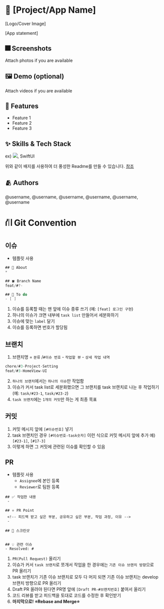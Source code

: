 # :iphone: [Project/App Name]
[Logo/Cover Image]

[App statement]

## :fireworks: Screenshots

Attach photos if you are available

## :framed_picture: Demo (optional)

Attach videos if you are available


## :pushpin: Features

- Feature 1
- Feature 2
- Feature 3


## :sparkles: Skills & Tech Stack

ex) <img src="https://img.shields.io/badge/Swift-FA7343?style=flat&logo=Swift&logoColor=white"/>, SwiftUI

위와 같이 배지를 사용하여 더 풍성한 Readme를 만들 수 있습니다.
[참조](https://shields.io/)


## :people_hugging: Authors

@username, @username, @username, @username, @username, @username

# ⛙ Git Convention

## 이슈
- 템플릿 사용
```swift
## 🍏 About
* 

## 🍀 Branch Name
feat/#?-

## 🌱 To do
- [ ]
```

1. 이슈를 등록할 때는 맨 앞에 이슈 종류 쓰기 (예: `[feat] 로그인 구현`)
2. 하나의 이슈가 크면 내부에 `task list` 만들어서 세분화하기
3. 이슈에 맞는 `label` 달기
4. 이슈를 등록하면 번호가 할당됨

## 브랜치
1. 브랜치명 = `분류` /`#이슈 번호` - `작업할 뷰` - `상세 작업 내역`

```swift
chore/#3-Project-Setting
feat/#3-HomeView-UI
```

2. `하나의 브랜치`에서는 `하나의 이슈`만 작업함
3.  이슈가 커서 task list로 세분화했으면 그 브랜치를 task 브랜치로 나눈 후 작업하기
(예: `task/#23-1`, `task/#23-2`)
4. `task 브랜치`에는 `1개의 커밋`만 하는 게 최종 목표

## 커밋
1.  커밋 메시지 앞에 `[#이슈번호]` 넣기
2.  task 브랜치인 경우 `[#이슈번호-task숫자]` 이런 식으로 커밋 메시지 앞에 추가
예) `[#23-1]`, `[#17-3]`
3. 이렇게 하면 그 커밋에 관련된 이슈를 확인할 수 있음

## PR
- 템플릿 사용
   - `Assignee`에 본인 등록
   - `Reviewer`로 팀원 등록

```
## ✅ 작업한 내용
 - 

## ⭐️ PR Point
 <!-- 피드백 받고 싶은 부분, 공유하고 싶은 부분, 작업 과정, 이유 -->
 -

## 📸 스크린샷


## 💡 관련 이슈
- Resolved: #
```

1. `PR(Pull Request)` 올리기
1. 이슈가 커서 `task 브랜치`로 쪼개서 작업을 한 경우에는 `기존 이슈 브랜치 방향`으로 PR 올리기
1. task 브랜치가 기존 이슈 브랜치로 모두 다 머지 되면 기존 이슈 브랜치는 develop 브랜치 방향으로 PR 올리기
1. Draft PR 올려야 된다면 PR명 앞에 `[Draft PR-#브랜치번호]` 붙여서 올리기
1. 코드 리뷰를 받고 피드백을 토대로 코드를 수정한 후 확인받기
1. **마지막으로! ⭐️Rebase and Merge⭐️**

